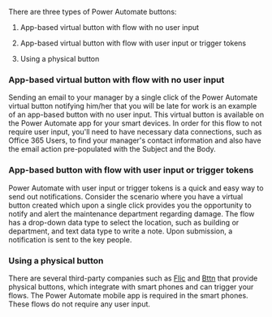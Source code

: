 There are three types of Power Automate buttons:

1.  App-based virtual button with flow with no user input

1.  App-based virtual button with flow with user input or trigger tokens

1.  Using a physical button

### App-based virtual button with flow with no user input

Sending an email to your manager by a single click of the Power Automate
virtual button notifying him/her that you will be late for work is an
example of an app-based button with no user input. This virtual button
is available on the Power Automate app for your smart devices. In order
for this flow to not require user input, you'll need to have necessary
data connections, such as Office 365 Users, to find your manager's
contact information and also have the email action pre-populated with
the Subject and the Body.

### App-based button with flow with user input or trigger tokens

Power Automate with user input or trigger tokens is a quick and easy way
to send out notifications. Consider the scenario where you have a
virtual button created which upon a single click provides you the
opportunity to notify and alert the maintenance department regarding
damage. The flow has a drop-down data type to select the location, such
as building or department, and text data type to write a note. Upon
submission, a notification is sent to the key people.

### Using a physical button

There are several third-party companies such as [Flic](https://flic.io/?azure-portal=true)
and [Bttn](https://bt.tn/?azure-portal=true) that provide physical buttons, which integrate
with smart phones and can trigger your flows. The Power Automate mobile
app is required in the smart phones. These flows do not require any user
input.
